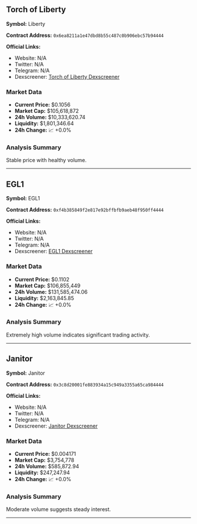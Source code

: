 ## Torch of Liberty

**Symbol:** Liberty

**Contract Address:** `0x6ea8211a1e47dbd8b55c487c0b906ebc57b94444`

**Official Links:**
- Website: N/A
- Twitter: N/A
- Telegram: N/A
- Dexscreener: [Torch of Liberty Dexscreener](https://dexscreener.com/ethereum/0x6ea8211a1e47dbd8b55c487c0b906ebc57b94444)

### Market Data

- **Current Price:** $0.1056
- **Market Cap:** $105,618,872
- **24h Volume:** $10,333,620.74
- **Liquidity:** $1,801,346.64
- **24h Change:** 📈 +0.0%

### Analysis Summary

Stable price with healthy volume.

---

## EGL1

**Symbol:** EGL1

**Contract Address:** `0xf4b385849f2e817e92bffbfb9aeb48f950ff4444`

**Official Links:**
- Website: N/A
- Twitter: N/A
- Telegram: N/A
- Dexscreener: [EGL1 Dexscreener](https://dexscreener.com/ethereum/0xf4b385849f2e817e92bffbfb9aeb48f950ff4444)

### Market Data

- **Current Price:** $0.1102
- **Market Cap:** $106,855,449
- **24h Volume:** $131,585,474.06
- **Liquidity:** $2,163,845.85
- **24h Change:** 📈 +0.0%

### Analysis Summary

Extremely high volume indicates significant trading activity.

---

## Janitor

**Symbol:** Janitor

**Contract Address:** `0x3c8d20001fe883934a15c949a3355a65ca984444`

**Official Links:**
- Website: N/A
- Twitter: N/A
- Telegram: N/A
- Dexscreener: [Janitor Dexscreener](https://dexscreener.com/ethereum/0x3c8d20001fe883934a15c949a3355a65ca984444)

### Market Data

- **Current Price:** $0.004171
- **Market Cap:** $3,754,778
- **24h Volume:** $585,872.94
- **Liquidity:** $247,247.94
- **24h Change:** 📈 +0.0%

### Analysis Summary

Moderate volume suggests steady interest.

---
